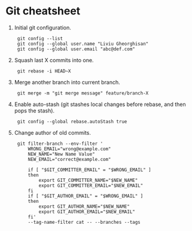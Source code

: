 # Git cheatsheet

1. Initial git configuration.
   
        git config --list
        git config --global user.name "Liviu Gheorghisan"
        git config --global user.email "abc@def.com"

2. Squash last X commits into one.

        git rebase -i HEAD~X

3. Merge another branch into current branch.

        git merge -m "git merge message" feature/branch-X

4. Enable auto-stash (git stashes local changes before rebase, and then pops the stash).

        git config --global rebase.autoStash true

5. Change author of old commits.

        git filter-branch --env-filter '
            WRONG_EMAIL="wrong@example.com"
            NEW_NAME="New Name Value"
            NEW_EMAIL="correct@example.com"

            if [ "$GIT_COMMITTER_EMAIL" = "$WRONG_EMAIL" ]
            then
                export GIT_COMMITTER_NAME="$NEW_NAME"
                export GIT_COMMITTER_EMAIL="$NEW_EMAIL"
            fi
            if [ "$GIT_AUTHOR_EMAIL" = "$WRONG_EMAIL" ]
            then
                export GIT_AUTHOR_NAME="$NEW_NAME"
                export GIT_AUTHOR_EMAIL="$NEW_EMAIL"
            fi' 
            --tag-name-filter cat -- --branches --tags
